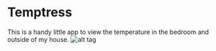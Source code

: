 # Temptress

This is a handy little app to view the temperature in the bedroom and outside of my house. 
![alt tag](https://raw.github.com/username/projectname/branch/path/to/img.png)

